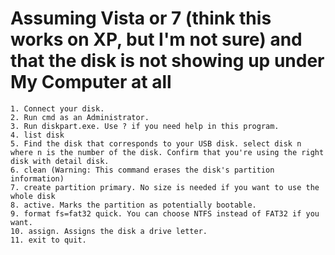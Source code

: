 # Assuming Vista or 7 (think this works on XP, but I'm not sure) and that the disk is not showing up under My Computer at all
```
1. Connect your disk.
2. Run cmd as an Administrator.
3. Run diskpart.exe. Use ? if you need help in this program.
4. list disk
5. Find the disk that corresponds to your USB disk. select disk n where n is the number of the disk. Confirm that you're using the right disk with detail disk.
6. clean (Warning: This command erases the disk's partition information)
7. create partition primary. No size is needed if you want to use the whole disk
8. active. Marks the partition as potentially bootable.
9. format fs=fat32 quick. You can choose NTFS instead of FAT32 if you want.
10. assign. Assigns the disk a drive letter.
11. exit to quit.
```
